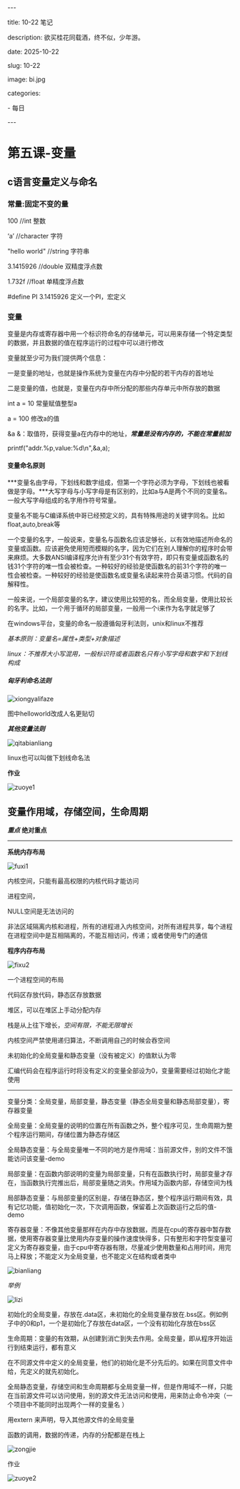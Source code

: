 \---

title: 10-22 笔记

description: 欲买桂花同载酒，终不似，少年游。

date: 2025-10-22

slug: 10-22

image: bi.jpg

categories:

  \- 每日

\---

# 第五课-变量

## c语言变量定义与命名

### 常量:固定不变的量

100    //int   整数

‘a’       //character    字符

"hello world"    //string     字符串

3.1415926        //double    双精度浮点数

1.732f               //float      单精度浮点数



#define PI 3.1415926  定义一个PI，宏定义

### 变量

变量是内存或寄存器中用一个标识符命名的存储单元，可以用来存储一个特定类型的数据，并且数据的值在程序运行的过程中可以进行修改

变量就至少可为我们提供两个信息：

一是变量的地址，也就是操作系统为变量在内存中分配的若干内存的首地址

二是变量的值，也就是，变量在内存中所分配的那些内存单元中所存放的数据

int a = 10   常量赋值整型a

a = 100   修改a的值

&a   &：取值符，获得变量a在内存中的地址，***常量是没有内存的，不能在常量前加***

printf("addr.%p,value:%d\n",&a,a);

#### 变量命名原则

***变量名由字母，下划线和数字组成，但第一个字符必须为字母，下划线也被看做是字母。***大写字母与小写字母是有区别的，比如a与A是两个不同的变量名。一般大写字母组成的名字用作符号常量。

变量名不能与C编译系统中哥已经预定义的，具有特殊用途的关键字同名。比如float,auto,break等

一个变量的名字，一般说来，变量名与函数名应该足够长，以有效地描述所命名的变量或函数。应该避免使用短而模糊的名字，因为它们在别人理解你的程序时会带来麻烦。大多数ANSI编译程序允许有至少31个有效字符，即只有变量或函数名的钱31个字符的唯一性会被检查。一种较好的经验是使函数名的前31个字符的唯一性会被检查。一种较好的经验是使函数名或变量名读起来符合英语习惯。代码的自解释性。

一般来说，一个局部变量的名字，建议使用比较短的名，而全局变量，使用比较长的名字。比如，一个用于循环的局部变量，一般用一个i来作为名字就足够了

在windows平台，变量的命名一般遵循匈牙利法则，unix和linux不推荐

  *基本原则：变量名=属性+类型+对象描述*

  *linux：不推荐大小写混用，一般标识符或者函数名只有小写字母和数字和下划线构成* 

##### 匈牙利命名法则

![xiongyalifaze](C:\blog\my-blog\content\post\10.22.2025\xiongyalifaze.png)

图中helloworld改成人名更贴切

***其他变量法则***

![qitabianliang](C:\blog\my-blog\content\post\10.22.2025\qitabianliang.png)

linux也可以叫做下划线命名法

**作业**

![zuoye1](C:\blog\my-blog\content\post\10.22.2025\zuoye1.png)

## 变量作用域，存储空间，生命周期

***重点***  **绝对重点**

---

**系统内存布局**

![fuxi1](C:\blog\my-blog\content\post\10.22.2025\fuxi1.png)

内核空间，只能有最高权限的内核代码才能访问

进程空间，

NULL空间是无法访问的

非法区域隔离内核和进程，所有的进程进入内核空间，对所有进程共享，每个进程在进程空间中是互相隔离的，不能互相访问，传递；或者使用专门的通信

**程序内存布局** 

![fixu2](C:\blog\my-blog\content\post\10.22.2025\fixu2.png)

一个进程空间的布局

代码区存放代码，静态区存放数据

堆区，可以在堆区上手动分配内存

栈是从上往下增长，*空间有限，不能无限增长*

内核空间严禁使用递归算法，不断调用自己的时候会吞空间

未初始化的全局变量和静态变量（没有被定义）的值默认为零

汇编代码会在程序运行时将没有定义的变量全部设为0，变量需要经过初始化才能使用

---

变量分类：全局变量，局部变量，静态变量（静态全局变量和静态局部变量），寄存器变量

全局变量：全局变量的说明的位置在所有函数之外，整个程序可见，生命周期为整个程序运行期间，存储位置为静态存储区

全局静态变量：与全局变量唯一不同的地方是作用域：当前源文件，别的文件不饿能访问该变量-demo

局部变量：在函数内部说明的变量为局部变量，只有在函数执行时，局部变量才存在，当函数执行完推出后，局部变量随之消失。作用域为函数内部，存储空间为栈

局部静态变量：与局部变量的区别是，存储在静态区，整个程序运行期间有效，具有记忆功能，值初始化一次，下次调用函数，保留着上次函数运行之后的值-demo

寄存器变量：不像其他变量那样在内存中存放数据，而是在cpu的寄存器中暂存数据，使用寄存器变量比使用内存变量的操作速度快得多，只有整形和字符型变量可定义为寄存器变量，由于cpu中寄存器有限，尽量减少使用数量和占用时间，用完马上释放；不能定义为全局变量，也不能定义在结构或者类中

![bianliang](C:\blog\my-blog\content\post\10.22.2025\bianliang.png)

*举例*

![lizi](C:\blog\my-blog\content\post\10.22.2025\lizi.png)

初始化的全局变量，存放在.data区，未初始化的全局变量存放在.bss区。例如例子中的0和p1，一个是初始化了存放在data区，一个没有初始化存放在bss区

生命周期：变量的有效期，从创建到消亡到失去作用。全局变量，即从程序开始运行到结束运行，都有意义

在不同源文件中定义的全局变量，他们的初始化是不分先后的。如果在同意文件中给，先定义的就先初始化。

全局静态变量，存储空间和生命周期都与全局变量一样，但是作用域不一样，只能在当前源文件可以访问使用，别的源文件无法访问和使用，用来防止命令冲突（一个项目中不能同时出现两个一样的变量名 ）

用extern 来声明，导入其他源文件的全局变量

函数的调用，数据的传递，内存的分配都是在栈上

![zongjie](C:\blog\my-blog\content\post\10.22.2025\zongjie.png)

作业

![zuoye2](C:\blog\my-blog\content\post\10.22.2025\zuoye2.png)

